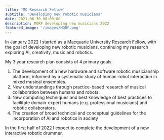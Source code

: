 ```yaml
---
title: 'MQ Research Fellow'
subtitle: 'Developing new robotic musicians'
date: 2021-06-30 00:00:00
description: MQRF developing new musicians 2022
featured_image: '/images/MQRF.png'
---
```

<!-- ###### About: -->
In January 2022 I started as a [Macquarie University Research Fellow](https://www.mq.edu.au/research/research-funding-and-grant-opportunities/fellowship-and-grant-opportunities/internal_funding/mq-research-fellowships), with the goal of developing new robotic musicians, continuing my research exploring AI, creativity, music and robotics.

My 3 year research plan consists of 4 primary goals:

 1. The development of a new hardware and software robotic musicianship platform, informed by a systematic study of human-robot interaction in mixed musical ensembles.
 2. New understandings through practice-based research of musical collaboration between humans and robots.
 3. New computing techniques and best knowledge of best practices to facilitate domain-expert humans (e.g. professional musicians) and robotic collaborators.
 4. The creation of broad technical and conceptual guidelines for the incorporation of AI and robotics in society

In the first half of 2022 I expect to complete the development of a new interactive robotic drummer.
